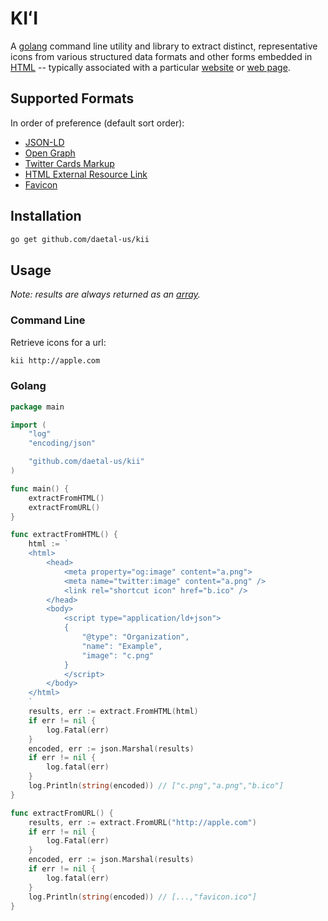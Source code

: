 # KIʻI

A [golang][go] command line utility and library to extract distinct, representative icons from various structured data formats and other forms embedded in [HTML][html] -- typically associated with a particular [website][website] or [web page][webpage].

## Supported Formats

In order of preference (default sort order):

- [JSON-LD][json-ld]
- [Open Graph][og]
- [Twitter Cards Markup][twitter]
- [HTML External Resource Link][link]
- [Favicon][favicon]

## Installation

```sh
go get github.com/daetal-us/kii
```

## Usage
_Note: results are always returned as an [array][array]._

### Command Line

Retrieve icons for a url:
```sh
kii http://apple.com
```

### Golang

```go
package main

import (
	"log"
	"encoding/json"

	"github.com/daetal-us/kii"
)

func main() {
	extractFromHTML()
	extractFromURL()
}

func extractFromHTML() {
	html := `
	<html>
		<head>
			<meta property="og:image" content="a.png">
			<meta name="twitter:image" content="a.png" />
			<link rel="shortcut icon" href="b.ico" />
		</head>
		<body>
			<script type="application/ld+json">
			{
				"@type": "Organization",
				"name": "Example",
				"image": "c.png"
			}
			</script>
		</body>
	</html>
	`
	results, err := extract.FromHTML(html)
	if err != nil {
		log.Fatal(err)
	}
	encoded, err := json.Marshal(results)
	if err != nil {
		log.fatal(err)
	}
	log.Println(string(encoded)) // ["c.png","a.png","b.ico"]
}

func extractFromURL() {
	results, err := extract.FromURL("http://apple.com")
	if err != nil {
		log.Fatal(err)
	}
	encoded, err := json.Marshal(results)
	if err != nil {
		log.fatal(err)
	}
	log.Println(string(encoded)) // [...,"favicon.ico"]
}
```

[go]:https://golang.org
[favicon]:https://en.wikipedia.org/wiki/Favicon
[website]:https://en.wikipedia.org/wiki/Website
[webpage]:https://en.wikipedia.org/wiki/Web_page
[json-ld]:https://json-ld.org
[og]:http://ogp.me
[twitter]:https://developer.twitter.com/en/docs/tweets/optimize-with-cards/overview/markup
[link]:https://developer.mozilla.org/en-US/docs/Web/HTML/Element/link
[html]:https://www.w3.org/html
[array]:https://developer.mozilla.org/en-US/docs/Web/JavaScript/Reference/Global_Objects/Array
